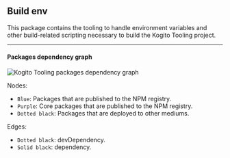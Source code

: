 ## Build env

This package contains the tooling to handle environment variables and other build-related scripting necessary to build the Kogito Tooling project.

---

#### Packages dependency graph

![Kogito Tooling packages dependency graph](https://g.gravizo.com/source/svg?https%3A%2F%2Fraw.githubusercontent.com%2Ftiagobento%2Fkogito-tooling%2Fmonorepo%2Fpackages%2Fbuild-env%2Fgraph.dot)

Nodes:

- `Blue`: Packages that are published to the NPM registry.
- `Purple`: Core packages that are published to the NPM registry.
- `Dotted black`: Packages that are deployed to other mediums.

Edges:

- `Dotted black`: devDependency.
- `Solid black`: dependency.
